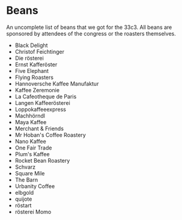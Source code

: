 # Beans

An uncomplete list of beans that we got for the 33c3. All beans are sponsored by attendees of the congress or the roasters themselves.

* Black Delight
* Christof Feichtinger
* Die rösterei
* Ernst Kafferöster
* Five Elephant
* Flying Roasters
* Hannoversche Kaffee Manufaktur
* Kaffee Zeremonie
* La Cafeotheque de Paris
* Langen Kaffeerösterei
* Loppokaffeeexpress
* Machhörndl
* Maya Kaffee
* Merchant & Friends
* Mr Hoban's Coffee Roastery
* Nano Kaffee
* One Fair Trade
* Plum's Kaffee
* Rocket Bean Roastery
* Schvarz
* Square Mile
* The Barn
* Urbanity Coffee
* elbgold
* quijote
* röstart
* rösterei Momo

